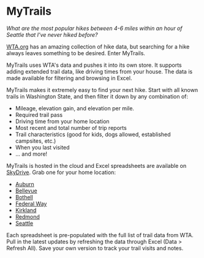 MyTrails
================================

*What are the most popular hikes between 4-6 miles within an hour of Seattle that I've never hiked before?*

[WTA.org](http://www.wta.org) has an amazing collection of hike data, but searching for a hike always leaves something to be desired. Enter MyTrails.

MyTrails uses WTA's data and pushes it into its own store. It supports adding extended trail data, like driving times from your house. The data is made available for filtering and browsing in Excel.

MyTrails makes it extremely easy to find your next hike. Start with all known trails in Washington State, and then filter it down by any combination of:
* Mileage, elevation gain, and elevation per mile.
* Required trail pass
* Driving time from your home location
* Most recent and total number of trip reports
* Trail characteristics (good for kids, dogs allowed, established campsites, etc.)
* When you last visited
* ... and more!

MyTrails is hosted in the cloud and Excel spreadsheets are available on [SkyDrive](http://sdrv.ms/11RQM8D). Grab one for your home location:
* [Auburn](http://sdrv.ms/10yUsJQ)
* [Bellevue](http://sdrv.ms/10yUv8K)
* [Bothell](http://sdrv.ms/XdRVHt)
* [Federal Way](http://sdrv.ms/XdRWez)
* [Kirkland](http://sdrv.ms/XdRXPw)
* [Redmond](http://sdrv.ms/XdRYDk)
* [Seattle](http://sdrv.ms/XdS1ik)

Each spreadsheet is pre-populated with the full list of trail data from WTA. Pull in the latest updates by refreshing the data through Excel (Data > Refresh All). Save your own version to track your trail visits and notes.
